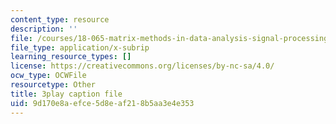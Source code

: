 ```yaml
---
content_type: resource
description: ''
file: /courses/18-065-matrix-methods-in-data-analysis-signal-processing-and-machine-learning-spring-2018/9d170e8aefce5d8eaf218b5aa3e4e353_1pFv7e9xtHo.vtt
file_type: application/x-subrip
learning_resource_types: []
license: https://creativecommons.org/licenses/by-nc-sa/4.0/
ocw_type: OCWFile
resourcetype: Other
title: 3play caption file
uid: 9d170e8a-efce-5d8e-af21-8b5aa3e4e353
---
```

